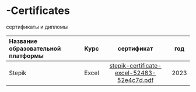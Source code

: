 # -Certificates
сертификаты и дипломы


|  Название образовательной платформы        |  Курс                                                                              |сертификат      |    год |
| :------------------------- | :--------------------------------------------------------------------------------------------: |:---------------------------:|:---------------------------:|
| Stepik                                     | Excel                        |   [stepik-certificate-excel-52483-52e4c7d.pdf](stepik-certificate-excel-52483-52e4c7d.pdf)                                                      |  2023  |

